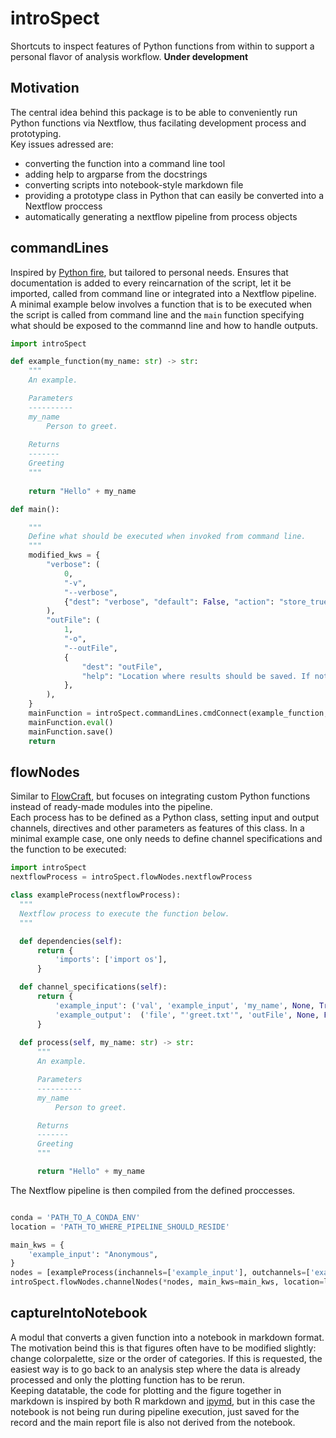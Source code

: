# introSpect
Shortcuts to inspect features of Python functions from within to support a personal flavor of analysis workflow. 
**Under development**

## Motivation
The central idea behind this package is to be able to conveniently run Python functions via Nextflow, thus facilating development process and prototyping.  
Key issues adressed are:  
- converting the function into a command line tool  
- adding help to argparse from the docstrings  
- converting scripts into notebook-style markdown file  
- providing a prototype class in Python that can easily be converted into a Nextflow proccess  
- automatically generating a nextflow pipeline from process objects

## commandLines
Inspired by [Python fire](https://github.com/google/python-fire), but tailored to personal needs. Ensures that documentation is added to every reincarnation of the script, let it be imported, called from command line or integrated into a Nextflow pipeline.  
A minimal example below involves a function that is to be executed when the script is called from command line and the `main` function specifying what should be exposed to the commannd line and how to handle outputs.

```python
import introSpect

def example_function(my_name: str) -> str:
    """
    An example.

    Parameters
    ----------
    my_name
        Person to greet.
    
    Returns
    -------
    Greeting
    """
    
    return "Hello" + my_name

def main():

    """
    Define what should be executed when invoked from command line.
    """
    modified_kws = {
        "verbose": (
            0,
            "-v",
            "--verbose",
            {"dest": "verbose", "default": False, "action": "store_true"},
        ),
        "outFile": (
            1,
            "-o",
            "--outFile",
            {
                "dest": "outFile",
                "help": "Location where results should be saved. If not specified, STDOUT will be used.",
            },
        ),
    }
    mainFunction = introSpect.commandLines.cmdConnect(example_function, modified_kws)
    mainFunction.eval()
    mainFunction.save()
    return
```

## flowNodes
Similar to [FlowCraft](https://github.com/assemblerflow/flowcraft), but focuses on integrating custom Python functions instead of ready-made modules into the pipeline.  
Each process has to be defined as a Python class, setting input and output channels, directives and other parameters as features of this class. In a minimal example case, one only needs to define channel specifications and the function to be executed:

```python
import introSpect
nextflowProcess = introSpect.flowNodes.nextflowProcess

class exampleProcess(nextflowProcess):
  """
  Nextflow process to execute the function below.
  """

  def dependencies(self):
      return {
          'imports': ['import os'],
      }

  def channel_specifications(self):
      return {
          'example_input': ('val', 'example_input', 'my_name', None, True),
          'example_output':  ('file', "'greet.txt'", 'outFile', None, False),
      }
      
  def process(self, my_name: str) -> str:
      """
      An example.

      Parameters
      ----------
      my_name
          Person to greet.

      Returns
      -------
      Greeting
      """

      return "Hello" + my_name
```

The Nextflow pipeline is then compiled from the defined proccesses.

```python

conda = 'PATH_TO_A_CONDA_ENV'
location = 'PATH_TO_WHERE_PIPELINE_SHOULD_RESIDE'

main_kws = {
    'example_input': "Anonymous",
}
nodes = [exampleProcess(inchannels=['example_input'], outchannels=['example_output'], conda=conda),]
introSpect.flowNodes.channelNodes(*nodes, main_kws=main_kws, location=location+'/pipeline')
```

## captureIntoNotebook
A modul that converts a given function into a notebook in markdown format. The motivation beind this is that figures often have to be modified slightly: change colorpalette, size or the order of categories. If this is requested, the easiest way is to go back to an analysis step where the data is already processed and only the plotting function has to be rerun.  
Keeping datatable, the code for plotting and the figure together in markdown is inspired by both R markdown and [ipymd](https://github.com/grst/reportsrender), but in this case the notebook is not being run during pipeline execution, just saved for the record and the main report file is also not derived from the notebook. 

